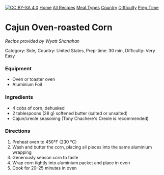 [![CC BY-SA 4.0][cc-by-sa-image]][cc-by-sa]
[Home](https://github.com/wyattshanahan/Recipebox/blob/main/README.md) 
[All Recipes](https://github.com/wyattshanahan/Recipebox/blob/main/index/index.md) 
[Meal Types](https://github.com/wyattshanahan/Recipebox/blob/main/index/meal-category.md) 
[Country](https://github.com/wyattshanahan/Recipebox/blob/main/index/countries.md) 
[Difficulty](https://github.com/wyattshanahan/Recipebox/blob/main/index/difficulty.md) 
[Prep Time](https://github.com/wyattshanahan/Recipebox/blob/main/index/prep_time.md)

[cc-by-sa]: http://creativecommons.org/licenses/by-sa/4.0/
[cc-by-sa-image]: https://licensebuttons.net/l/by-sa/4.0/88x31.png
[cc-by-sa-shield]: https://img.shields.io/badge/License-CC%20BY--SA%204.0-lightgrey.svg


# Cajun Oven-roasted Corn

*Recipe provided by Wyatt Shanahan*

Category: Side, Country: United States, Prep-time: 30 min, Difficulty: Very Easy

### Equipment
- Oven or toaster oven
- Aluminium Foil

### Ingredients

- 4 cobs of corn, dehusked
- 2 tablespoons (28 g) softened butter (salted or unsalted)
- Cajun/creole seasoning (Tony Chachere's Creole is recommended)

### Directions

1. Preheat oven to 450°F (230 °C)
2. Wash and butter the corn, placing all pieces into the same aluminium wrapping
3. Generously season corn to taste
4. Wrap corn tightly into aluminium packet and place in oven
5. Cook for 20-25 minutes in oven
